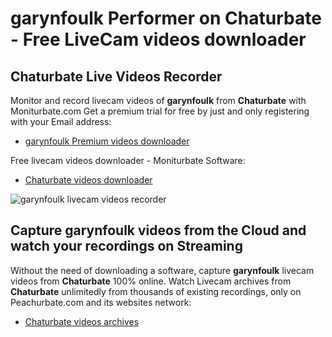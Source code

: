 # garynfoulk Performer on Chaturbate - Free LiveCam videos downloader

## Chaturbate Live Videos Recorder

Monitor and record livecam videos of **garynfoulk** from **Chaturbate** with Moniturbate.com
Get a premium trial for free by just and only registering with your Email address:
* [garynfoulk Premium videos downloader](https://moniturbate.com/request-demo-licence-key.html)

Free livecam videos downloader - Moniturbate Software:
* [Chaturbate videos downloader](https://moniturbate.com/moniturbate-download-software.html)

![garynfoulk livecam videos recorder](https://peachurnet.com/templates/moniturbate-software.png)


## Capture garynfoulk videos from the Cloud and watch your recordings on Streaming

Without the need of downloading a software, capture **garynfoulk** livecam videos from **Chaturbate** 100% online.
Watch Livecam archives from **Chaturbate** unlimitedly from thousands of existing recordings, only on Peachurbate.com and its websites network:
* [Chaturbate videos archives](https://peachurnet.com/)